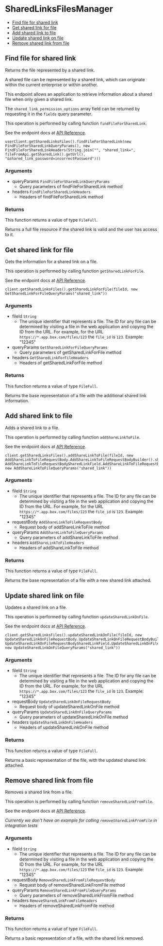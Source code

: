 # SharedLinksFilesManager


- [Find file for shared link](#find-file-for-shared-link)
- [Get shared link for file](#get-shared-link-for-file)
- [Add shared link to file](#add-shared-link-to-file)
- [Update shared link on file](#update-shared-link-on-file)
- [Remove shared link from file](#remove-shared-link-from-file)

## Find file for shared link

Returns the file represented by a shared link.

A shared file can be represented by a shared link,
which can originate within the current enterprise or within another.

This endpoint allows an application to retrieve information about a
shared file when only given a shared link.

The `shared_link_permission_options` array field can be returned
by requesting it in the `fields` query parameter.

This operation is performed by calling function `findFileForSharedLink`.

See the endpoint docs at
[API Reference](https://developer.box.com/reference/get-shared-items/).

<!-- sample get_shared_items -->
```
userClient.getSharedLinksFiles().findFileForSharedLink(new FindFileForSharedLinkQueryParams(), new FindFileForSharedLinkHeaders(String.join("", "shared_link=", fileFromApi.getSharedLink().getUrl(), "&shared_link_password=incorrectPassword")))
```

### Arguments

- queryParams `FindFileForSharedLinkQueryParams`
  - Query parameters of findFileForSharedLink method
- headers `FindFileForSharedLinkHeaders`
  - Headers of findFileForSharedLink method


### Returns

This function returns a value of type `FileFull`.

Returns a full file resource if the shared link is valid and
the user has access to it.


## Get shared link for file

Gets the information for a shared link on a file.

This operation is performed by calling function `getSharedLinkForFile`.

See the endpoint docs at
[API Reference](https://developer.box.com/reference/get-files-id--get-shared-link/).

<!-- sample get_files_id#get_shared_link -->
```
client.getSharedLinksFiles().getSharedLinkForFile(fileId, new GetSharedLinkForFileQueryParams("shared_link"))
```

### Arguments

- fileId `String`
  - The unique identifier that represents a file.  The ID for any file can be determined by visiting a file in the web application and copying the ID from the URL. For example, for the URL `https://*.app.box.com/files/123` the `file_id` is `123`. Example: "12345"
- queryParams `GetSharedLinkForFileQueryParams`
  - Query parameters of getSharedLinkForFile method
- headers `GetSharedLinkForFileHeaders`
  - Headers of getSharedLinkForFile method


### Returns

This function returns a value of type `FileFull`.

Returns the base representation of a file with the
additional shared link information.


## Add shared link to file

Adds a shared link to a file.

This operation is performed by calling function `addShareLinkToFile`.

See the endpoint docs at
[API Reference](https://developer.box.com/reference/put-files-id--add-shared-link/).

<!-- sample put_files_id#add_shared_link -->
```
client.getSharedLinksFiles().addShareLinkToFile(fileId, new AddShareLinkToFileRequestBody.AddShareLinkToFileRequestBodyBuilder().sharedLink(new AddShareLinkToFileRequestBodySharedLinkField.AddShareLinkToFileRequestBodySharedLinkFieldBuilder().access(AddShareLinkToFileRequestBodySharedLinkAccessField.OPEN).password("Secret123@").build()).build(), new AddShareLinkToFileQueryParams("shared_link"))
```

### Arguments

- fileId `String`
  - The unique identifier that represents a file.  The ID for any file can be determined by visiting a file in the web application and copying the ID from the URL. For example, for the URL `https://*.app.box.com/files/123` the `file_id` is `123`. Example: "12345"
- requestBody `AddShareLinkToFileRequestBody`
  - Request body of addShareLinkToFile method
- queryParams `AddShareLinkToFileQueryParams`
  - Query parameters of addShareLinkToFile method
- headers `AddShareLinkToFileHeaders`
  - Headers of addShareLinkToFile method


### Returns

This function returns a value of type `FileFull`.

Returns the base representation of a file with a new shared
link attached.


## Update shared link on file

Updates a shared link on a file.

This operation is performed by calling function `updateSharedLinkOnFile`.

See the endpoint docs at
[API Reference](https://developer.box.com/reference/put-files-id--update-shared-link/).

<!-- sample put_files_id#update_shared_link -->
```
client.getSharedLinksFiles().updateSharedLinkOnFile(fileId, new UpdateSharedLinkOnFileRequestBody.UpdateSharedLinkOnFileRequestBodyBuilder().sharedLink(new UpdateSharedLinkOnFileRequestBodySharedLinkField.UpdateSharedLinkOnFileRequestBodySharedLinkFieldBuilder().access(UpdateSharedLinkOnFileRequestBodySharedLinkAccessField.COLLABORATORS).build()).build(), new UpdateSharedLinkOnFileQueryParams("shared_link"))
```

### Arguments

- fileId `String`
  - The unique identifier that represents a file.  The ID for any file can be determined by visiting a file in the web application and copying the ID from the URL. For example, for the URL `https://*.app.box.com/files/123` the `file_id` is `123`. Example: "12345"
- requestBody `UpdateSharedLinkOnFileRequestBody`
  - Request body of updateSharedLinkOnFile method
- queryParams `UpdateSharedLinkOnFileQueryParams`
  - Query parameters of updateSharedLinkOnFile method
- headers `UpdateSharedLinkOnFileHeaders`
  - Headers of updateSharedLinkOnFile method


### Returns

This function returns a value of type `FileFull`.

Returns a basic representation of the file, with the updated shared
link attached.


## Remove shared link from file

Removes a shared link from a file.

This operation is performed by calling function `removeSharedLinkFromFile`.

See the endpoint docs at
[API Reference](https://developer.box.com/reference/put-files-id--remove-shared-link/).

*Currently we don't have an example for calling `removeSharedLinkFromFile` in integration tests*

### Arguments

- fileId `String`
  - The unique identifier that represents a file.  The ID for any file can be determined by visiting a file in the web application and copying the ID from the URL. For example, for the URL `https://*.app.box.com/files/123` the `file_id` is `123`. Example: "12345"
- requestBody `RemoveSharedLinkFromFileRequestBody`
  - Request body of removeSharedLinkFromFile method
- queryParams `RemoveSharedLinkFromFileQueryParams`
  - Query parameters of removeSharedLinkFromFile method
- headers `RemoveSharedLinkFromFileHeaders`
  - Headers of removeSharedLinkFromFile method


### Returns

This function returns a value of type `FileFull`.

Returns a basic representation of a file, with the shared link removed.


